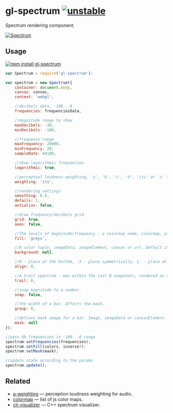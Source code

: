 # gl-spectrum [![unstable](http://badges.github.io/stability-badges/dist/unstable.svg)](http://github.com/badges/stability-badges)

Spectrum rendering component.

[![Spectrum](https://raw.githubusercontent.com/audio-lab/gl-spectrum/gh-pages/preview.png "Spectrum")](http://audio-lab.github.io/gl-spectrum/)


## Usage

[![npm install gl-spectrum](https://nodei.co/npm/gl-spectrum.png?mini=true)](https://npmjs.org/package/gl-spectrum/)

```js
var Spectrum = require('gl-spectrum');

var spectrum = new Spectrum({
	container: document.body,
	canvas: canvas,
	context: 'webgl',

	//decibels data, -100...0
	frequencies: frequenciesData,

	//magnitude range to show
	maxDecibels: -30,
	minDecibels: -100,

	//frequency range
	maxFrequency: 20000,
	minFrequency: 20,
	sampleRate: 44100,

	//show logarithmic frequencies
	logarithmic: true,

	//perceptual loudness weighting, 'a', 'b', 'c', 'd', 'itu' or 'z' (see a-weighting)
	weighting: 'itu',

	//rendering settings
	smoothing: 0.5,
	details: 1,
	antialias: false,

	//draw frequency/decibels grid
	grid: true,
	axes: false,

	//The levels of magnitude/frequency - a colormap name, colormap, pixels array, imageData, imageElement or canvas. Null disables fill.
	fill: 'greys',

	//A color tuple, imageData, imageElement, canvas or url. Default is 0-level of the fill
	background: null,

	//0 - place at the bottom, .5 - place symmetrically, 1. - place at the top
	align: 0,

	//A trail spectrum - max within the last N snapshots, rendered as a line. 0 - no trail.
	trail: 0,

	//snap magnitude to a number.
	snap: false,

	//the width of a bar. Affects the mask.
	group: 0,

	//defines mask image for a bar. Image, imageData or canvasElement.
	mask: null
});

//pass db frequencies in -100...0 range
spectrum.setFrequencies(frequencies);
spectrum.setFill(colors, inverse?);
spectrum.setMask(mask);

//update state according to the params
spectrum.update();
```

## Related

* [a-weighting](https://github.com/audio-lab/a-weighting) — perception loudness weighting for audio.
* [colormap](https://github.com/bpostlethwaite/colormap) — list of js color maps.
* [cli-visualizer](https://github.com/dpayne/cli-visualizer) — C++ spectrum visualizer.
